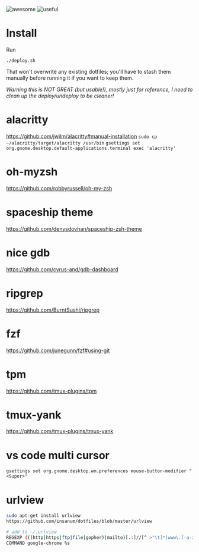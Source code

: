 ![awesome](https://img.shields.io/badge/awesome-yes-ff69b4.svg?style=for-the-badge)  ![useful](https://img.shields.io/badge/useful-nope-blue.svg?style=for-the-badge)

# Install
Run
```
./deploy.sh
```
That won't overwrite any existing dotfiles; you'll have to stash them manually before running it if you want to keep them.

*Warning this is NOT GREAT (but usable!), mostly just for reference, I need to clean up the deploy/undeploy to be cleaner!*
# alacritty
https://github.com/jwilm/alacritty#manual-installation
`sudo cp ~/alacritty/target/alacritty /usr/bin`
`gsettings set org.gnome.desktop.default-applications.terminal exec 'alacritty'`

# oh-myzsh
https://github.com/robbyrussell/oh-my-zsh

# spaceship theme
https://github.com/denysdovhan/spaceship-zsh-theme

# nice gdb
https://github.com/cyrus-and/gdb-dashboard

# ripgrep
https://github.com/BurntSushi/ripgrep

# fzf
https://github.com/junegunn/fzf#using-git

# tpm
https://github.com/tmux-plugins/tpm

# tmux-yank
https://github.com/tmux-plugins/tmux-yank

# vs code multi cursor
`gsettings set org.gnome.desktop.wm.preferences mouse-button-modifier "<Super>"`

# urlview
```bash
sudo apt-get install urlview
https://github.com/insanum/dotfiles/blob/master/urlview

# add to ~/.urlview
REGEXP (((http|https|ftp|file|gopher)|mailto)[.:]//[^ >"\t]*|www\.[-a-z0-9.]+)[^ .,;\t>">\):]
COMMAND google-chrome %s
```
